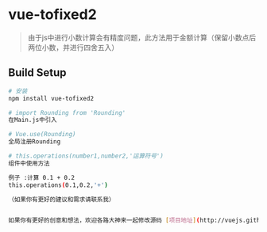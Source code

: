 # vue-tofixed2

> 由于js中进行小数计算会有精度问题，此方法用于金额计算（保留小数点后两位小数，并进行四舍五入）

## Build Setup

``` bash
# 安装
npm install vue-tofixed2

# import Rounding from 'Rounding'
在Main.js中引入

# Vue.use(Rounding)
全局注册Rounding

# this.operations(number1,number2,'运算符号')
组件中使用方法

例子 :计算 0.1 + 0.2
this.operations(0.1,0.2,'+')

（如果你有更好的建议和需求请联系我）


如果你有更好的创意和想法，欢迎各路大神来一起修改源码 [项目地址](http://vuejs.github.io/vue-loader).

